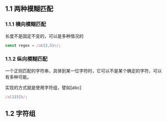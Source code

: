 ## 1.1 两种模糊匹配
### 1.1.1 横向模糊匹配
长度不是固定不变的，可以是多种情况的
```js
const regex = /ab{2,5}c/;
```

### 1.1.2 纵向模糊匹配
一个正则匹配的字符串，具体到某一位字符时，它可以不是某个确定的字符，可以有多种可能。

实现的方式就是使用字符组，譬如[abc]
```js
/a[123]b/;
```

## 1.2 字符组
